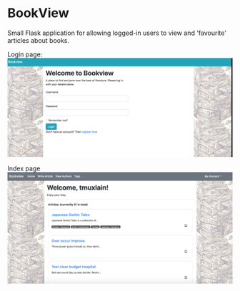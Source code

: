 # BookView
Small Flask application for allowing logged-in users to view and 'favourite' articles about books.

Login page:
![alt text](https://raw.githubusercontent.com/compiler45/bookview/master/images/login.png)

Index page
![alt text](https://raw.githubusercontent.com/compiler45/bookview/master/images/index.png)
